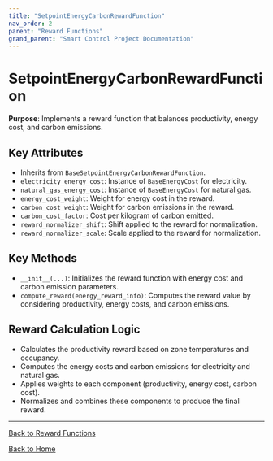 ```yaml
---
title: "SetpointEnergyCarbonRewardFunction"
nav_order: 2
parent: "Reward Functions"
grand_parent: "Smart Control Project Documentation"
---
```


# SetpointEnergyCarbonRewardFunction

**Purpose**: Implements a reward function that balances productivity, energy cost, and carbon emissions.

## Key Attributes

- Inherits from `BaseSetpointEnergyCarbonRewardFunction`.
- `electricity_energy_cost`: Instance of `BaseEnergyCost` for electricity.
- `natural_gas_energy_cost`: Instance of `BaseEnergyCost` for natural gas.
- `energy_cost_weight`: Weight for energy cost in the reward.
- `carbon_cost_weight`: Weight for carbon emissions in the reward.
- `carbon_cost_factor`: Cost per kilogram of carbon emitted.
- `reward_normalizer_shift`: Shift applied to the reward for normalization.
- `reward_normalizer_scale`: Scale applied to the reward for normalization.

## Key Methods

- `__init__(...)`: Initializes the reward function with energy cost and carbon emission parameters.
- `compute_reward(energy_reward_info)`: Computes the reward value by considering productivity, energy costs, and carbon emissions.

## Reward Calculation Logic

- Calculates the productivity reward based on zone temperatures and occupancy.
- Computes the energy costs and carbon emissions for electricity and natural gas.
- Applies weights to each component (productivity, energy cost, carbon cost).
- Normalizes and combines these components to produce the final reward.

---

[Back to Reward Functions](reward-functions.md)

[Back to Home](../index.md)
